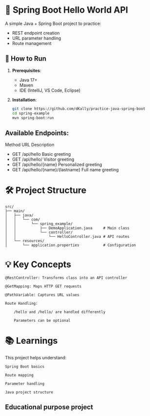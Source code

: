 # 📝 Spring Boot Hello World API

A simple Java + Spring Boot project to practice:
- REST endpoint creation
- URL parameter handling
- Route management

## 🚀 How to Run

1. **Prerequisites**:
    - Java 17+
    - Maven
    - IDE (IntelliJ, VS Code, Eclipse)

2. **Installation**:
   ```bash
   git clone https://github.com/dKally/practice-java-spring-boot
   cd spring-example
   mvn spring-boot:run

## Available Endpoints:


Method	URL	Description
- GET	/api/hello	Basic greeting
- GET	/api/hello/	Visitor greeting
- GET	/api/hello/{name}	Personalized greeting
- GET	/api/hello/{name}/{lastname}	Full name greeting


# 🛠️ Project Structure

```
src/ 
├── main/
│   ├── java/
│   │   └── com/
│   │       └── spring_example/
│   │           ├── DemoApplication.java     # Main class
│   │           └── controller/
│   │               └── HelloController.java # API routes
│   └── resources/
│       └── application.properties           # Configuration
```

# 💡 Key Concepts

    @RestController: Transforms class into an API controller

    @GetMapping: Maps HTTP GET requests

    @PathVariable: Captures URL values

    Route Handling:

        /hello and /hello/ are handled differently

        Parameters can be optional


# 📚 Learnings

This project helps understand:

    Spring Boot basics

    Route mapping

    Parameter handling

    Java project structure

## Educational purpose project
